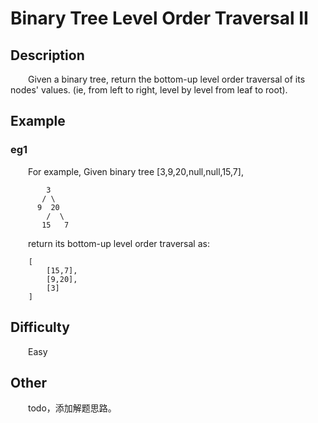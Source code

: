 # Binary Tree Level Order Traversal II

## Description

&emsp;&emsp;Given a binary tree, return the bottom-up level order traversal of its nodes' values. \(ie, from left to 
right, level by level from leaf to root\).

## Example

### eg1

&emsp;&emsp;For example, Given binary tree \[3,9,20,null,null,15,7\],

```
        3
       / \
      9  20
        /  \
       15   7
```

&emsp;&emsp;return its bottom-up level order traversal as:

```
    [
        [15,7],
        [9,20],
        [3]
    ]
```

## Difficulty

&emsp;&emsp;Easy

## Other

&emsp;&emsp;todo，添加解题思路。